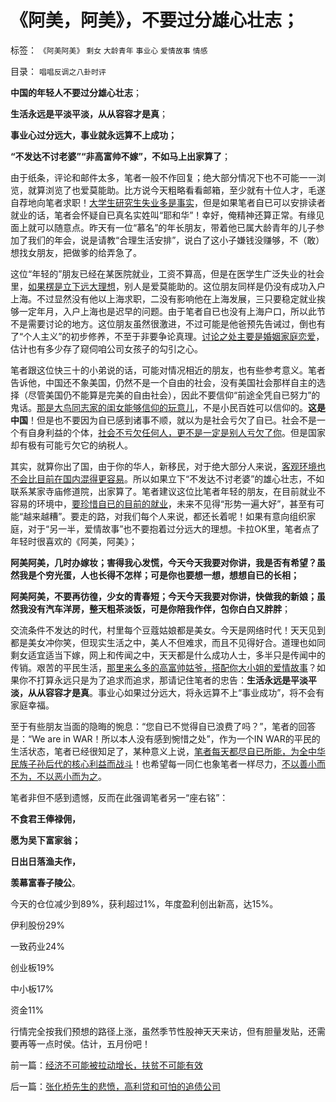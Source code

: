 # 《阿美，阿美》，不要过分雄心壮志；

标签： `《阿美阿美》` `剩女` `大龄青年` `事业心` `爱情故事` `情感` 

目录： `唱唱反调之八卦时评`

**中国的年轻人不要过分雄心壮志**；

**生活永远是平淡平淡，从从容容才是真**；

**事业心过分远大，事业就永远算不上成功；**

**“不发达不讨老婆”“非高富帅不嫁”，不如马上出家算了**；

由于纸条，评论和邮件太多，笔者一般不作回复；绝大部分情况下也不可能一一浏览，就算浏览了也爱莫能助。比方说今天粗略看看邮箱，至少就有十位人才，毛遂自荐地向笔者求职！[大学生研究生失业多是事实](../../../2009/11/6/炒股维持着中国社会的稳定.md)，但是如果笔者自已可以安排读者就业的话，笔者会怀疑自已真名实姓叫“耶和华”！幸好，俺精神还算正常。有缘见面上就可以随意点。昨天有一位“慕名”的年长朋友，带着他已属大龄青年的儿子参加了我们的年会，说是请教“合理生活安排”，说白了这小子嫌钱没赚够，不（敢）想找女朋友，把做爹的给弄急了。

这位“年轻的”朋友已经在某医院就业，工资不算高，但是在医学生广泛失业的社会里，[如果楞是立下远大理想](http://darthvad.blog.163.com/blog/static/5339947020106149313867/)，别人是爱莫能助的。这位朋友同样是仍没有成功入户上海。不过显然没有他以上海求职，二没有影响他在上海发展，三只要稳定就业挨够一定年月，入户上海也是迟早的问题。由于笔者自已也没有上海户口，所以此节不是需要讨论的地方。这位朋友虽然很激进，不过可能是他爸预先告诫过，倒也有了“个人主义”的初步修养，不至于非要争论真理。[讨论之处主要是婚姻家庭恋爱](../../../2012/12/10/进化论解读家庭现象：婚姻，婚姻，聘礼，女权，剩女和家庭暴力.md)，估计也有多少存了窥伺咱公司女孩子的勾引之心。

笔者跟这位快三十的小弟说的话，可能对情况相近的朋友，也有些参考意义。笔者告诉他，中国还不象美国，仍然不是一个自由的社会，没有美国社会那样自主的选择（尽管美国仍不能算是完美的自由社会），因此不要信仰“前途全凭自已努力”的鬼话。[那是大鸟同志家的闺女能够信仰的玩意儿](../../../2013/1/30/王菲老公,让毛左打了？.md)，不是小民百姓可以信仰的。**这是中国**！但是也不要因为自已感到诸事不顺，就以为是社会亏欠了自已。社会不是一个有自身利益的个体，[社会不亏欠任何人，更不是一定是别人亏欠了你](../../../2013/1/15/苏杭现象解答京沪广和二三线城乡房价的背离.md)。但是国家却有极有可能亏欠它的纳税人。

其实，就算你出了国，由于你的华人，新移民，对于绝大部分人来说，[客观环境也不会比目前在国内混得更容易](../../../2009/11/5/出国也难避全球华人失业无保障浪潮的天罗地网.md)。所以如果立下“不发达不讨老婆”的雄心壮志，不如联系某家寺庙修道院，出家算了。笔者建议这位比笔者年轻的朋友，在目前就业不容易的环境中，[要珍惜自已的目前的就业](../../../2007/12/27/坚持价值投资，珍惜你的现职工作.md)，未来不见得“形势一遍大好”，甚至有可能“越来越糟”。要走的路，对我们每个人来说，都还长着呢！如果有意向组织家庭，对于“另一半，爱情故事”也不要抱着过分远大的理想。卡拉OK里，笔者点了年轻时很喜欢的《阿美，阿美》；



**阿美阿美，几时办嫁妆；害得我心发慌，今天今天我要对你讲，我是否有希望？虽然我是个穷光蛋，人也长得不怎样；可是你也要想一想，想想自已的长相；**

**阿美阿美，不要再彷徨，少女的青春短；今天今天我要对你讲，快做我的新娘；虽然我没有汽车洋房，整天粗茶淡饭，可是你陪我作伴，包你白白又胖胖**；

交流条件不发达的时代，村里每个豆蔻姑娘都是美女。今天是网络时代！天天见到都是美女冲你笑，但现实生活之中，美人不但难求，而且不见得好合。道理也如同剩女适宜适当下嫁，网上和传闻之中，天天都是什么成功人士，多半只是传闻中的传销。艰苦的平民生活，[那里来么多的高富帅姑爷，搭配你大小姐的爱情故事](../../../2012/12/7/公有制社会靠“统一思想，有信仰”固化等级秩序.md)？如果你不打算永远只是为了追求而追求，那请记住笔者的忠告：**生活永远是平淡平淡，从从容容才是真**。事业心如果过分远大，将永远算不上“事业成功”，将不会有家庭幸福。

至于有些朋友当面的隐晦的惋息：“您自已不觉得自已浪费了吗？”，笔者的回答是：“We are in
WAR！所以本人没有感到惋惜之处”，作为一个IN WAR的平民的生活状态，笔者已经很知足了，某种意义上说，[笔者每天都尽自已所能，为全中华民族子孙后代的核心利益而战斗](../../../2010/3/13/民主启蒙是轻松愉快的生活消闲.md)！也希望每一同仁也象笔者一样尽力，[不以善小而不为，不以恶小而为之](../../../2009/7/9/勿因善小而不为，勿因恶小而为之.md)。

笔者非但不感到遗憾，反而在此强调笔者另一“座右铭”：

**不食君王俸禄佣，**

**愿为吴下富家翁；**

**日出日落渔夫作，**

**羡幕富春子陵公**。

今天的仓位减少到89%，获利超过1%，年度盈利创出新高，达15%。

伊利股份29%

一致药业24%

创业板19%

中小板17%

资金11%

行情完全按我们预想的路径上涨，虽然季节性股神天天来访，但有胆量发贴，还需要再等一点时侯。估计，五月份吧！



前一篇：[经济不可能被拉动增长，扶贫不可能有效](../../../2013/2/7/经济不可能被拉动增长，扶贫不可能有效.md)

后一篇：[张化桥先生的悲愤，高利贷和可怕的追债公司](../../../2013/2/8/张化桥先生的悲愤，高利贷和可怕的追债公司.md)